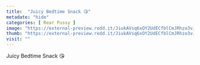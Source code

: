 ```yaml
---
title:  "Juicy Bedtime Snack 😘"
metadate: "hide"
categories: [ Rear Pussy ]
image: "https://external-preview.redd.it/JiukAVsq6xOY2UdECfblCmJRhzo3vJ7M37q-coXtw7I.jpg?auto=webp&s=63d3d08e88ef9f2dd7e6d9313ae3d086d5abb458"
thumb: "https://external-preview.redd.it/JiukAVsq6xOY2UdECfblCmJRhzo3vJ7M37q-coXtw7I.jpg?width=640&crop=smart&auto=webp&s=6938645066dbb4010c17eec46b5a0cf07c3e2b4c"
visit: ""
---
```

Juicy Bedtime Snack 😘
